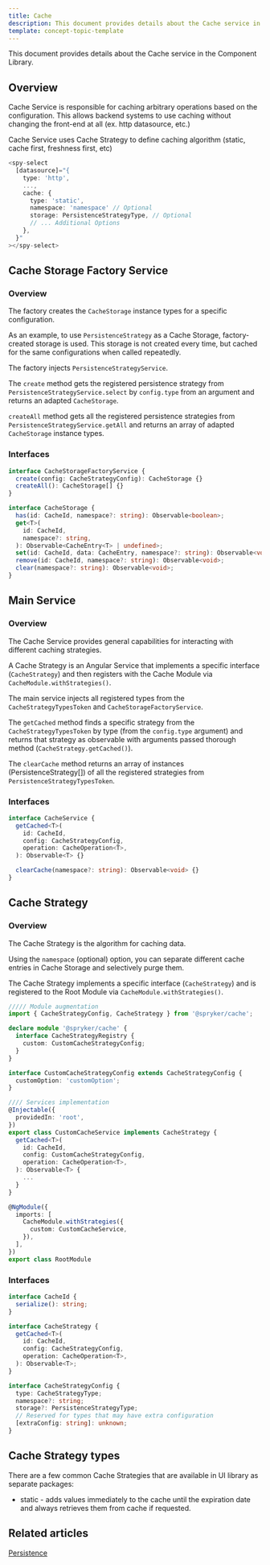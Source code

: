 ```yaml
---
title: Cache
description: This document provides details about the Cache service in the Component Library.}
template: concept-topic-template
---
```


This document provides details about the Cache service in the Component Library.

## Overview

Cache Service is responsible for caching arbitrary operations based on the configuration.
This allows backend systems to use caching without changing the front-end at all (ex. http datasource, etc.)

Cache Service uses Cache Strategy to define caching algorithm (static, cache first, freshness first, etc)

```ts
<spy-select
  [datasource]="{
    type: 'http',
    ...,
    cache: {
      type: 'static',
      namespace: 'namespace' // Optional
      storage: PersistenceStrategyType, // Optional
      // ... Additional Options
    },
  }"
></spy-select>
```

## Cache Storage Factory Service

### Overview

The factory creates the `CacheStorage` instance types for a specific configuration.

As an example, to use `PersistenceStrategy` as a Cache Storage, factory-created storage is used.
This storage is not created every time, but cached for the same configurations when called repeatedly.

The factory injects `PersistenceStrategyService`.

The `create` method gets the registered persistence strategy from `PersistenceStrategyService.select` by `config.type` from an argument and returns an adapted `CacheStorage`.

`createAll` method gets all the registered persistence strategies from `PersistenceStrategyService.getAll` and returns an array of adapted `CacheStorage` instance types.

### Interfaces

```ts
interface CacheStorageFactoryService {
  create(config: CacheStrategyConfig): CacheStorage {}
  createAll(): CacheStorage[] {}
}

interface CacheStorage {
  has(id: CacheId, namespace?: string): Observable<boolean>;
  get<T>(
    id: CacheId,
    namespace?: string,
  ): Observable<CacheEntry<T> | undefined>;
  set(id: CacheId, data: CacheEntry, namespace?: string): Observable<void>;
  remove(id: CacheId, namespace?: string): Observable<void>;
  clear(namespace?: string): Observable<void>;
}
```

## Main Service

### Overview

The Cache Service provides general capabilities for interacting with different caching strategies.

A Cache Strategy is an Angular Service that implements a specific interface (`CacheStrategy`) and then registers with the Cache Module via `CacheModule.withStrategies()`.

The main service injects all registered types from the `CacheStrategyTypesToken` and `CacheStorageFactoryService`.

The `getCached` method finds a specific strategy from the `CacheStrategyTypesToken` by type (from the `config.type` argument) and returns that strategy as observable with arguments passed thorough method (`CacheStrategy.getCached()`).

The `clearCache` method returns an array of instances (PersistenceStrategy[]) of all the registered strategies from `PersistenceStrategyTypesToken`.

### Interfaces

```ts
interface CacheService {
  getCached<T>(
    id: CacheId,
    config: CacheStrategyConfig,
    operation: CacheOperation<T>,
  ): Observable<T> {}

  clearCache(namespace?: string): Observable<void> {}
}
```

## Cache Strategy

### Overview

The Cache Strategy is the algorithm for caching data.

Using the `namespace` (optional) option, you can separate different cache entries in Cache Storage and selectively purge them.

The Cache Strategy implements a specific interface (`CacheStrategy`) and is registered to the Root Module via `CacheModule.withStrategies()`.

```ts
///// Module augmentation
import { CacheStrategyConfig, CacheStrategy } from '@spryker/cache';

declare module '@spryker/cache' {
  interface CacheStrategyRegistry {
    custom: CustomCacheStrategyConfig;
  }
}

interface CustomCacheStrategyConfig extends CacheStrategyConfig {
  customOption: 'customOption';
}

//// Services implementation
@Injectable({
  providedIn: 'root',
})
export class CustomCacheService implements CacheStrategy {
  getCached<T>(
    id: CacheId,
    config: CustomCacheStrategyConfig,
    operation: CacheOperation<T>,
  ): Observable<T> {
    ...
  }
}

@NgModule({
  imports: [
    CacheModule.withStrategies({
      custom: CustomCacheService,
    }),
  ],
})
export class RootModule
```
### Interfaces

```ts
interface CacheId {
  serialize(): string;
}

interface CacheStrategy {
  getCached<T>(
    id: CacheId,
    config: CacheStrategyConfig,
    operation: CacheOperation<T>,
  ): Observable<T>;
}

interface CacheStrategyConfig {
  type: CacheStrategyType;
  namespace?: string;
  storage?: PersistenceStrategyType;
  // Reserved for types that may have extra configuration
  [extraConfig: string]: unknown;
}
```

## Cache Strategy types

There are a few common Cache Strategies that are available in UI library as separate packages:

- static - adds values immediately to the cache until the expiration date and always retrieves them from cache if requested.

## Related articles

[Persistence](/docs/marketplace/dev/front-end/ui-components-library/persistence.html)
